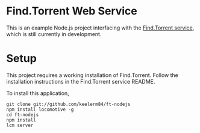 # Find.Torrent Web Service
This is an example Node.js project interfacing with the
[Find.Torrent service](https://github.com/Tortugas-Consulting-LLC/find.torrent),
which is still currently in development.

# Setup
This project requires a working installation of Find.Torrent.  Follow the
installation instructions in the Find.Torrent service README.

To install this application,

    git clone git://github.com/keelerm84/ft-nodejs
    npm install locomotive -g
    cd ft-nodejs
    npm install
    lcm server
